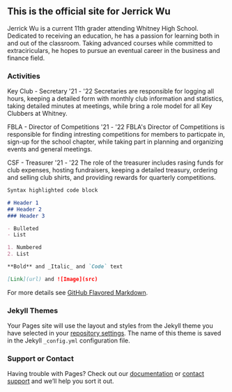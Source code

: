 ## This is the official site for Jerrick Wu

Jerrick Wu is a current 11th grader attending Whitney High School. Dedicated to receiving an education, he has a passion for learning both in and out of the classroom. Taking advanced courses while committed to extraciriculars, he hopes to pursue an eventual career in the business and finance field.

### Activities

Key Club - Secretary '21 - '22
Secretaries are responsible for logging all hours, keeping a detailed form with monthly club information and statistics, taking detailed minutes at meetings, while bring a role model for all Key Clubbers at Whitney.

FBLA - Director of Competitions '21 - '22
FBLA's Director of Competitions is responsible for finding intresting competitions for members to particpate in, sign-up for the school chapter, while taking part in planning and organizing events and general meetings.

CSF - Treasurer '21 - '22
The role of the treasurer includes rasing funds for club expenses, hosting fundraisers, keeping a detailed treasury, ordering and selling club shirts, and providing rewards for quarterly competitions.

```markdown
Syntax highlighted code block

# Header 1
## Header 2
### Header 3

- Bulleted
- List

1. Numbered
2. List

**Bold** and _Italic_ and `Code` text

[Link](url) and ![Image](src)
```

For more details see [GitHub Flavored Markdown](https://guides.github.com/features/mastering-markdown/).

### Jekyll Themes

Your Pages site will use the layout and styles from the Jekyll theme you have selected in your [repository settings](https://github.com/jerrickwu7/personalproject/settings/pages). The name of this theme is saved in the Jekyll `_config.yml` configuration file.

### Support or Contact

Having trouble with Pages? Check out our [documentation](https://docs.github.com/categories/github-pages-basics/) or [contact support](https://support.github.com/contact) and we’ll help you sort it out.
